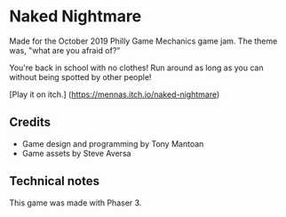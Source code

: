 # Naked Nightmare

Made for the October 2019 Philly Game Mechanics game jam. The theme was, "what are you afraid of?"

You're back in school with no clothes! Run around as long as you can without being spotted by other people!

[Play it on itch.] (https://mennas.itch.io/naked-nightmare)

## Credits

* Game design and programming by Tony Mantoan
* Game assets by Steve Aversa

## Technical notes

This game was made with Phaser 3.
